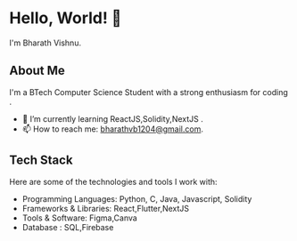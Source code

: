 # Hello, World! 👋

I'm Bharath Vishnu.

## About Me

I'm a BTech Computer Science Student with a strong enthusiasm for coding .
- 🌱 I’m currently learning ReactJS,Solidity,NextJS .
- 📫 How to reach me: bharathvb1204@gmail.com.

## Tech Stack

Here are some of the technologies and tools I work with:

- Programming Languages: Python, C, Java, Javascript, Solidity
- Frameworks & Libraries: React,Flutter,NextJS
- Tools & Software: Figma,Canva
- Database : SQL,Firebase

